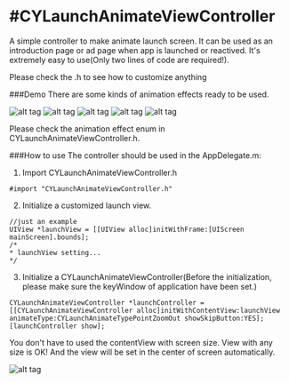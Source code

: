 #CYLaunchAnimateViewController
======================
A simple controller to make animate launch screen. It can be used as an introduction page or ad page when app is launched or reactived. It's extremely easy to use(Only two lines of code are required!).

Please check the .h to see how to customize anything

###Demo
There are some kinds of animation effects ready to be used.

![alt tag](http://i.imgur.com/DBnUaEq.gif) ![alt tag](http://i.imgur.com/qJ4z0QV.gif)
![alt tag](http://i.imgur.com/ofWbJPO.gif) ![alt tag](http://i.imgur.com/kGGAn4W.gif)
![alt tag](http://i.imgur.com/m5bRlwm.gif)

Please check the animation effect enum in CYLaunchAnimateViewController.h.

###How to use
The controller should be used in the AppDelegate.m:
1. Import CYLaunchAnimateViewController.h
```objc
#import "CYLaunchAnimateViewController.h"
```
2. Initialize a customized launch view.
```objc
//just an example
UIView *launchView = [[UIView alloc]initWithFrame:[UIScreen mainScreen].bounds];
/*
* launchView setting...
*/
```
3.  Initialize a CYLaunchAnimateViewController(Before the initialization, please make sure the keyWindow of application have been set.)
```objc
CYLaunchAnimateViewController *launchController = [[CYLaunchAnimateViewController alloc]initWithContentView:launchView animateType:CYLaunchAnimateTypePointZoomOut showSkipButton:YES];
[launchController show];
```

You don't have to used the contentView with screen size. View with any size is OK! And the view will be set in the center of screen automatically.

![alt tag](http://i.imgur.com/zXdzlEs.gif)
